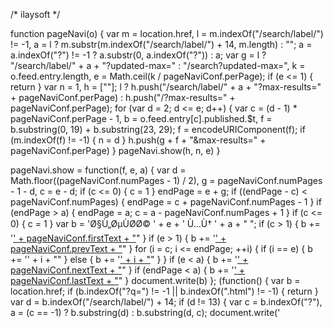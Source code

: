 /* ilaysoft */

function pageNavi(o) {
    var m = location.href,
        l = m.indexOf("/search/label/") != -1,
        a = l ? m.substr(m.indexOf("/search/label/") + 14, m.length) : "";
    a = a.indexOf("?") != -1 ? a.substr(0, a.indexOf("?")) : a;
    var g = l ? "/search/label/" + a + "?updated-max=" : "/search?updated-max=",
        k = o.feed.entry.length,
        e = Math.ceil(k / pageNaviConf.perPage);
    if (e <= 1) {
        return
    }
    var n = 1,
        h = [""];
    l ? h.push("/search/label/" + a + "?max-results=" + pageNaviConf.perPage) : h.push("/?max-results=" + pageNaviConf.perPage);
    for (var d = 2; d <= e; d++) {
        var c = (d - 1) * pageNaviConf.perPage - 1,
            b = o.feed.entry[c].published.$t,
            f = b.substring(0, 19) + b.substring(23, 29);
        f = encodeURIComponent(f);
        if (m.indexOf(f) != -1) {
            n = d
        }
        h.push(g + f + "&max-results=" + pageNaviConf.perPage)
    }
    pageNavi.show(h, n, e)
}

pageNavi.show = function(f, e, a) {
    var d = Math.floor((pageNaviConf.numPages - 1) / 2),
        g = pageNaviConf.numPages - 1 - d,
        c = e - d;
    if (c <= 0) {
        c = 1
    }
    endPage = e + g;
    if ((endPage - c) < pageNaviConf.numPages) {
        endPage = c + pageNaviConf.numPages - 1
    }
    if (endPage > a) {
        endPage = a;
        c = a - pageNaviConf.numPages + 1
    }
    if (c <= 0) {
        c = 1
    }
    var b = '<span class="pages">Ø§Ù„ØµÙØ­Ø© ' + e + ' Ù…Ù† ' + a + "</span> ";
    if (c > 1) {
        b += '<a href="' + f[1] + '">' + pageNaviConf.firstText + "</a>"
    }
    if (e > 1) {
        b += '<a href="' + f[e - 1] + '">' + pageNaviConf.prevText + "</a>"
    }
    for (i = c; i <= endPage; ++i) {
        if (i == e) {
            b += '<span class="current">' + i + "</span>"
        } else {
            b += '<a href="' + f[i] + '">' + i + "</a>"
        }
    }
    if (e < a) {
        b += '<a href="' + f[e + 1] + '">' + pageNaviConf.nextText + "</a>"
    }
    if (endPage < a) {
        b += '<a href="' + f[a] + '">' + pageNaviConf.lastText + "</a>"
    }
    document.write(b)
};
(function() {
    var b = location.href;
    if (b.indexOf("?q=") != -1 || b.indexOf(".html") != -1) {
        return
    }
    var d = b.indexOf("/search/label/") + 14;
    if (d != 13) {
        var c = b.indexOf("?"),
            a = (c == -1) ? b.substring(d) : b.substring(d, c);
        document.write('<script type="text/javascript" src="/feeds/posts/summary/-/' + a + '?alt=json-in-script&callback=pageNavi&max-results=99999"><\/script>')
    } else {
        document.write('<script type="text/javascript" src="/feeds/posts/summary?alt=json-in-script&callback=pageNavi&max-results=99999"><\/script>')
    }
})();
$( "<span class='it9ancridicon'></span><span class='it9ancridicon'></span>" ).appendTo( ".credits a" );
